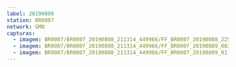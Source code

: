 ```yaml
---
label: 20190808
station: BR0007
network: GMN
capturas:
  - imagem: BR0007/BR0007_20190808_211314_449966/FF_BR0007_20190808_225431_354_0180480.fits_maxpixel.jpg
  - imagem: BR0007/BR0007_20190808_211314_449966/FF_BR0007_20190809_083754_280_1222912.fits_maxpixel.jpg
  - imagem: BR0007/BR0007_20190808_211314_449966/FF_BR0007_20190809_011032_389_0422912.fits_maxpixel.jpg
---
```

